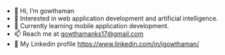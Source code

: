 - 👋 Hi, I’m gowthaman
- 👀 Interested in web application development and artificial intelligence.
- 🌱 Currently learning mobile application development.
- 📫 Reach me at gowthamanks17@gmail.com
- 🔗 My Linkedin profile https://www.linkedin.com/in/igowthaman/

<!---
igowthaman/igowthaman is a ✨ special ✨ repository because its `README.md` (this file) appears on your GitHub profile.
You can click the Preview link to take a look at your changes.
--->
